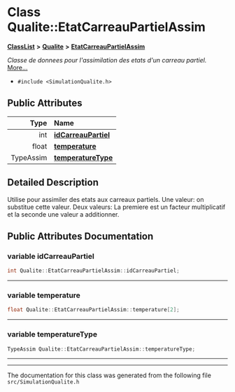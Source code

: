 

# Class Qualite::EtatCarreauPartielAssim



[**ClassList**](annotated.md) **>** [**Qualite**](namespaceQualite.md) **>** [**EtatCarreauPartielAssim**](classQualite_1_1EtatCarreauPartielAssim.md)



_Classe de donnees pour l'assimilation des etats d'un carreau partiel._ [More...](#detailed-description)

* `#include <SimulationQualite.h>`





















## Public Attributes

| Type | Name |
| ---: | :--- |
|  int | [**idCarreauPartiel**](#variable-idcarreaupartiel)  <br> |
|  float | [**temperature**](#variable-temperature)  <br> |
|  TypeAssim | [**temperatureType**](#variable-temperaturetype)  <br> |












































## Detailed Description


Utilise pour assimiler des etats aux carreaux partiels. Une valeur: on substitue cette valeur. Deux valeurs: La premiere est un facteur multiplicatif et la seconde une valeur a additionner. 


    
## Public Attributes Documentation




### variable idCarreauPartiel 

```C++
int Qualite::EtatCarreauPartielAssim::idCarreauPartiel;
```




<hr>



### variable temperature 

```C++
float Qualite::EtatCarreauPartielAssim::temperature[2];
```




<hr>



### variable temperatureType 

```C++
TypeAssim Qualite::EtatCarreauPartielAssim::temperatureType;
```




<hr>

------------------------------
The documentation for this class was generated from the following file `src/SimulationQualite.h`

